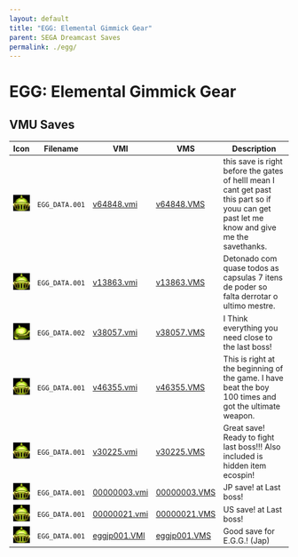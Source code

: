 ```yaml
---
layout: default
title: "EGG: Elemental Gimmick Gear"
parent: SEGA Dreamcast Saves
permalink: ./egg/
---
```

# EGG: Elemental Gimmick Gear

## VMU Saves

| Icon | Filename | VMI | VMS | Description |
|------|----------|-----|-----|-------------|
| ![EGG: Elemental Gimmick Gear](../icons/EGG_DATA.001.GIF) | `EGG_DATA.001` | [v64848.vmi](v64848.vmi) | [v64848.VMS](v64848.VMS) | this save is right before the gates of hellI mean I cant get past this part so if youu can get past let me know and give me the savethanks.  |
| ![EGG: Elemental Gimmick Gear](../icons/EGG_DATA.001.GIF) | `EGG_DATA.001` | [v13863.vmi](v13863.vmi) | [v13863.VMS](v13863.VMS) | Detonado com quase todos as capsulas 7 itens de poder so falta derrotar o ultimo mestre.  |
| ![EGG: Elemental Gimmick Gear](../icons/EGG_DATA.002.GIF) | `EGG_DATA.002` | [v38057.vmi](v38057.vmi) | [v38057.VMS](v38057.VMS) | I Think everything you need close to the last boss!  |
| ![EGG: Elemental Gimmick Gear](../icons/EGG_DATA.001.GIF) | `EGG_DATA.001` | [v46355.vmi](v46355.vmi) | [v46355.VMS](v46355.VMS) | This is right at the beginning of the game.  I have beat the boy 100 times and got the ultimate weapon.  |
| ![EGG: Elemental Gimmick Gear](../icons/EGG_DATA.001.GIF) | `EGG_DATA.001` | [v30225.vmi](v30225.vmi) | [v30225.VMS](v30225.VMS) | Great save! Ready to fight last boss!!! Also included is hidden item ecospin!  |
| ![EGG: Elemental Gimmick Gear](../icons/EGG_DATA.001.GIF) | `EGG_DATA.001` | [00000003.vmi](00000003.vmi) | [00000003.VMS](00000003.VMS) | JP save! at Last boss! |
| ![EGG: Elemental Gimmick Gear](../icons/EGG_DATA.001.GIF) | `EGG_DATA.001` | [00000021.vmi](00000021.vmi) | [00000021.VMS](00000021.VMS) | US save! at Last boss! |
| ![EGG: Elemental Gimmick Gear](../icons/EGG_DATA.001.GIF) | `EGG_DATA.001` | [eggjp001.VMI](eggjp001.VMI) | [eggjp001.VMS](eggjp001.VMS) | Good save for E.G.G.! (Jap) |
